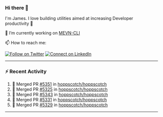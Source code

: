 ### Hi there 👋

I'm James. I love building utilities aimed at increasing Developer productivity :raised_hands: 

🔭 I’m currently working on [MEVN-CLI](https://github.com/madlabsinc/mevn-cli)

📫 How to reach me:

[![Follow on Twitter](https://img.shields.io/badge/--twitter?label=Twitter&logo=Twitter&style=social)](https://twitter.com/james_madhacks) [![Connect on LinkedIn](https://img.shields.io/badge/--linkedin?label=LinkedIn&logo=LinkedIn&style=social)](https://www.linkedin.com/in/jamesgeorge007)

---

### :zap: Recent Activity

<!--START_SECTION:activity-->
1. 🎉 Merged PR [#5351](https://github.com/hoppscotch/hoppscotch/pull/5351) in [hoppscotch/hoppscotch](https://github.com/hoppscotch/hoppscotch)
2. 🎉 Merged PR [#5325](https://github.com/hoppscotch/hoppscotch/pull/5325) in [hoppscotch/hoppscotch](https://github.com/hoppscotch/hoppscotch)
3. 🎉 Merged PR [#5343](https://github.com/hoppscotch/hoppscotch/pull/5343) in [hoppscotch/hoppscotch](https://github.com/hoppscotch/hoppscotch)
4. 🎉 Merged PR [#5331](https://github.com/hoppscotch/hoppscotch/pull/5331) in [hoppscotch/hoppscotch](https://github.com/hoppscotch/hoppscotch)
5. 🎉 Merged PR [#5329](https://github.com/hoppscotch/hoppscotch/pull/5329) in [hoppscotch/hoppscotch](https://github.com/hoppscotch/hoppscotch)
<!--END_SECTION:activity-->

---

<!--
**jamesgeorge007/jamesgeorge007** is a ✨ _special_ ✨ repository because its `README.md` (this file) appears on your GitHub profile.

Here are some ideas to get you started:

- 🌱 I’m currently learning ...
- 👯 I’m looking to collaborate on ...
- 🤔 I’m looking for help with ...
- 💬 Ask me about ...
- 😄 Pronouns: ...
- ⚡ Fun fact: ...
-->
